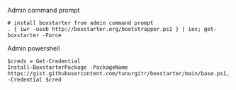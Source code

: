 Admin command prompt
```
# install boxstarter from admin command prompt
. { iwr -useb http://boxstarter.org/bootstrapper.ps1 } | iex; get-boxstarter -Force
```



Admin powershell
```
$creds = Get-Credential
Install-BoxstarterPackage -PackageName https://gist.githubusercontent.com/tunurgitr/boxstarter/main/base.ps1, -Credential $cred
```